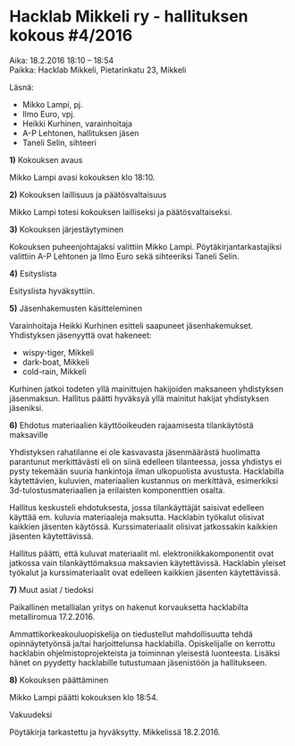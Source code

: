# Hacklab Mikkeli ry - hallituksen kokous #4/2016

Aika:  18.2.2016 18:10 – 18:54     
Paikka: Hacklab Mikkeli, Pietarinkatu 23, Mikkeli

Läsnä:

  - Mikko Lampi, pj.
  - Ilmo Euro, vpj.
  - Heikki Kurhinen, varainhoitaja
  - A-P Lehtonen, hallituksen jäsen
  - Taneli Selin, sihteeri

**1)** Kokouksen avaus      

Mikko Lampi avasi kokouksen klo 18:10.
 
**2)** Kokouksen laillisuus ja päätösvaltaisuus  

Mikko Lampi totesi kokouksen lailliseksi ja päätösvaltaiseksi.
 
**3)** Kokouksen järjestäytyminen   

Kokouksen puheenjohtajaksi valittiin Mikko Lampi. Pöytäkirjantarkastajiksi valittiin A-P Lehtonen ja Ilmo Euro sekä sihteeriksi Taneli Selin.
 
**4)** Esityslista       

Esityslista hyväksyttiin.
 
**5)** Jäsenhakemusten käsitteleminen   

Varainhoitaja Heikki Kurhinen esitteli saapuneet jäsenhakemukset. Yhdistyksen jäsenyyttä ovat hakeneet:

- wispy-tiger, Mikkeli
- dark-boat, Mikkeli
- cold-rain, Mikkeli

Kurhinen jatkoi todeten yllä mainittujen hakijoiden maksaneen yhdistyksen jäsenmaksun. Hallitus päätti hyväksyä yllä mainitut hakijat yhdistyksen jäseniksi.

**6)** Ehdotus materiaalien käyttöoikeuden rajaamisesta tilankäytöstä maksaville

Yhdistyksen rahatilanne ei ole kasvavasta jäsenmäärästä huolimatta  parantunut merkittävästi eli on siinä edelleen tilanteessa, jossa yhdistys ei pysty tekemään suuria hankintoja ilman ulkopuolista avustusta. Hacklabilla käytettävien, kuluvien, materiaalien kustannus on merkittävä, esimerkiksi 3d-tulostusmateriaalien ja erilaisten komponenttien osalta. 

Hallitus keskusteli ehdotuksesta, jossa tilankäyttäjät saisivat edelleen käyttää em. kuluvia materiaaleja maksutta. Hacklabin työkalut olisivat kaikkien jäsenten käytössä. Kurssimateriaalit olisivat jatkossakin kaikkien jäsenten käytettävissä. 

Hallitus päätti, että kuluvat materiaalit ml. elektroniikkakomponentit ovat jatkossa vain tilankäyttömaksua maksavien käytettävissä. Hacklabin yleiset työkalut ja kurssimateriaalit ovat edelleen kaikkien jäsenten käytettävissä.

**7)** Muut asiat / tiedoksi

Paikallinen metallialan yritys on hakenut korvauksetta hacklabilta metalliromua 17.2.2016.

Ammattikorkeakouluopiskelija on tiedustellut mahdollisuutta tehdä opinnäytetyönsä ja/tai harjoittelunsa hacklabilla. Opiskelijalle on kerrottu hacklabin ohjelmistoprojekteista ja toiminnan yleisestä luonteesta. Lisäksi hänet on pyydetty hacklabille tutustumaan jäsenistöön ja hallitukseen.

**8)** Kokouksen päättäminen   

Mikko Lampi päätti kokouksen klo 18:54.
 
 
 
 

Vakuudeksi
 




Pöytäkirja tarkastettu ja hyväksytty. Mikkelissä 18.2.2016.
